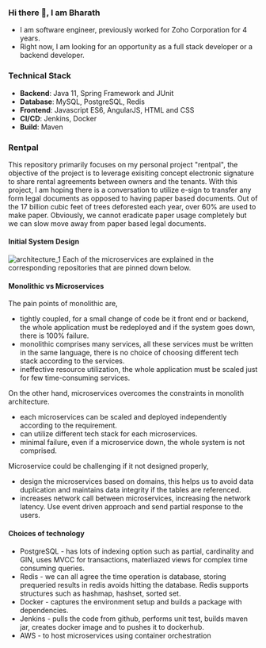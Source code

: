 ### Hi there 👋, I am Bharath

- I am software engineer, previously worked for Zoho Corporation for 4 years.
- Right now, I am looking for an opportunity as a full stack developer or a backend developer.

### Technical Stack

* **Backend**: Java 11, Spring Framework and JUnit
* **Database**: MySQL, PostgreSQL, Redis
* **Frontend**: Javascript ES6, AngularJS, HTML and CSS
* **CI/CD**: Jenkins, Docker
* **Build**: Maven

### Rentpal
This repository primarily focuses on my personal project "rentpal", the objective of the project is to leverage exisiting concept electronic signature to share rental agreements between owners and the tenants. With this project, I am hoping there is a conversation to utilize e-sign to transfer any form legal documents as opposed to having paper based documents. Out of the 17 billion cubic feet of trees deforested each year, over 60% are used to make paper. Obviously, we cannot eradicate paper usage completely but we can slow move away from paper based legal documents. 

#### Initial System Design
    
![architecture_1](https://user-images.githubusercontent.com/49817583/103137990-3321ea00-46ce-11eb-843b-8deaf09769f5.png)
Each of the microservices are explained in the corresponding repositories that are pinned down below.

#### Monolithic vs Microservices
The pain points of monolithic are,
- tightly coupled, for a small change of code be it front end or backend, the whole application must be redeployed and if the system goes down, there is 100% failure.
- monolithic comprises many services, all these services must be written in the same language, there is no choice of choosing different tech stack according to the services.
- ineffective resource utilization, the whole application must be scaled just for few time-consuming services.

On the other hand, microservices overcomes the constraints in monolith architecture.
- each microservices can be scaled and deployed independently according to the requirement.
- can utilize different tech stack for each microservices.
- minimal failure, even if a microservice down, the whole system is not comprised.

Microservice could be challenging if it not designed properly,
- design the microservices based on domains, this helps us to avoid data duplication and maintains data integrity if the tables are referenced.
- increases network call between microservices, increasing the network latency. Use event driven approach and send partial response to the users.

#### Choices of technology
- PostgreSQL - has lots of indexing option such as partial, cardinality and GIN, uses MVCC for transactions, materliazed views for complex time consuming queries. 
- Redis - we can all agree the time operation is database, storing prequeried results in redis avoids hitting the database. Redis supports structures such as hashmap, hashset, sorted set.
- Docker - captures the environment setup and builds a package with dependencies. 
- Jenkins - pulls the code from github, performs unit test, builds maven jar, creates docker image and to pushes it to dockerhub.
- AWS - to host microservices using container orchestration



    
